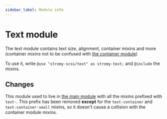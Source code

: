 ```yaml
---
sidebar_label: Module info
---
```


# Text module

The text module contains text size, alignment, container mixins and more (container mixins not to be confused with [the container module](../container-module/index))

To use it, write `@use "stromy-scss/text" as stromy-text;` and `@include` the mixins.

## Changes

This module used to live in [the main module](../main-module/index) with all the mixins prefixed with `text-`. This prefix has been removed **except** for the `text-container` and `text-container-small` mixins, so it doesn't cause a collision with the container module mixins.
